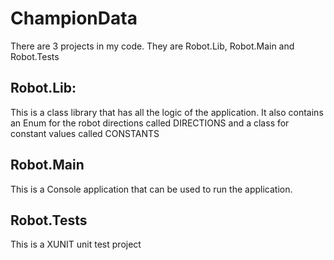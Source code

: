 # ChampionData
There are 3  projects in my code.  They are Robot.Lib, Robot.Main and Robot.Tests

## Robot.Lib:
This is a class library that has all the logic of the application.  It also contains an Enum for the robot directions called DIRECTIONS and a class for constant values called CONSTANTS

## Robot.Main
This is a Console application that can be used to run the application.

## Robot.Tests
This is a XUNIT unit test project
